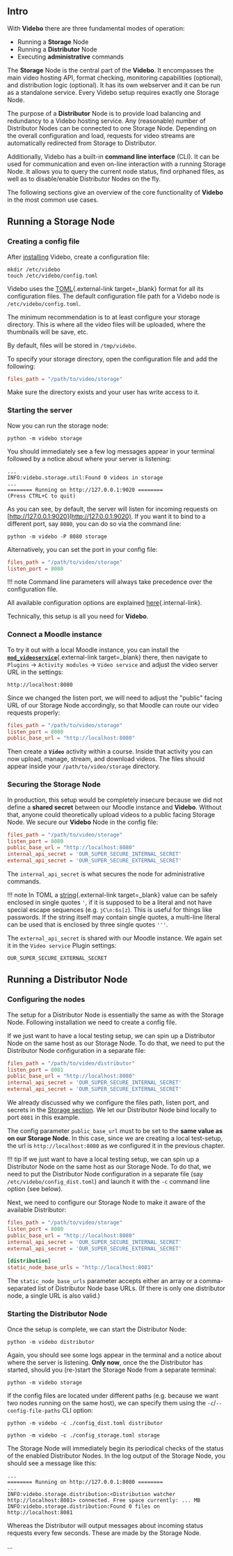 ## Intro

With **Videbo** there are three fundamental modes of operation:

* Running a **Storage** Node
* Running a **Distributor** Node
* Executing **administrative** commands

The **Storage** Node is the central part of the **Videbo**. It encompasses the main video hosting API, format checking, monitoring capabilities (optional), and distribution logic (optional). It has its own webserver and it can be run as a standalone service. Every Videbo setup requires exactly one Storage Node.

The purpose of a **Distributor** Node is to provide load balancing and redundancy to a Videbo hosting service. Any (reasonable) number of Distributor Nodes can be connected to one Storage Node. Depending on the overall configuration and load, requests for video streams are automatically redirected from Storage to Distributor.

Additionally, Videbo has a built-in **command line interface** (CLI). It can be used for communication and even on-line interaction with a running Storage Node. It allows you to query the current node status, find orphaned files, as well as to disable/enable Distributor Nodes on the fly.

The following sections give an overview of the core functionality of **Videbo** in the most common use cases.

## Running a Storage Node

### Creating a config file

After [installing](/#installation) Videbo, create a configuration file:
```shell
mkdir /etc/videbo
touch /etc/videbo/config.toml
```
Videbo uses the [TOML](https://toml.io/){.external-link target=_blank} format for all its configuration files. The default configuration file path for a Videbo node is `/etc/videbo/config.toml`.

The minimum recommendation is to at least configure your storage directory. This is where all the video files will be uploaded, where the thumbnails will be save, etc.

By default, files will be stored in `/tmp/videbo`.

To specify your storage directory, open the configuration file and add the following:
```toml title="config.toml"
files_path = "/path/to/video/storage"
```

Make sure the directory exists and your user has write access to it.

### Starting the server

Now you can run the storage node:
```shell
python -m videbo storage
```

You should immediately see a few log messages appear in your terminal followed by a notice about where your server is listening:
```
...
INFO:videbo.storage.util:Found 0 videos in storage
...
======== Running on http://127.0.0.1:9020 ========
(Press CTRL+C to quit)
```

As you can see, by default, the server will listen for incoming requests on [http://127.0.0.1:9020](http://127.0.0.1:9020). If you want it to bind to a different port, say `8080`, you can do so via the command line:
```shell
python -m videbo -P 8080 storage
```

Alternatively, you can set the port in your config file:
```toml title="config.toml" hl_lines="2"
files_path = "/path/to/video/storage"
listen_port = 8080
```

!!! note
    Command line parameters will always take precedence over the configuration file.

All available configuration options are explained [here](#){.internal-link}.

Technically, this setup is all you need for **Videbo**.

### Connect a Moodle instance

To try it out with a local Moodle instance, you can install the [**`mod_videoservice`**](https://github.com/innocampus/moodle-mod_videoservice){.external-link target=_blank} there, then navigate to `Plugins` &rarr; `Activity modules` &rarr; `Video service` and adjust the video server URL in the settings:
```title="video_server_url"
http://localhost:8080
```

Since we changed the listen port, we will need to adjust the "public" facing URL of our Storage Node accordingly, so that Moodle can route our video requests properly:
```toml title="config.toml" hl_lines="3"
files_path = "/path/to/video/storage"
listen_port = 8080
public_base_url = "http://localhost:8080"
```

Then create a **`Video`** activity within a course. Inside that activity you can now upload, manage, stream, and download videos. The files should appear inside your `/path/to/video/storage` directory.

### Securing the Storage Node

In production, this setup would be completely insecure because we did not define a **shared secret** between our Moodle instance and **Videbo**. Without that, anyone could theoretically upload videos to a public facing Storage Node. We secure our **Videbo** Node in the config file:
```toml title="config.toml" hl_lines="4-5"
files_path = "/path/to/video/storage"
listen_port = 8080
public_base_url = "http://localhost:8080"
internal_api_secret = 'OUR_SUPER_SECURE_INTERNAL_SECRET'
external_api_secret = 'OUR_SUPER_SECURE_EXTERNAL_SECRET'
```

The `internal_api_secret` is what secures the node for administrative commands.

!!! note
    In TOML a [string](https://toml.io/en/latest#string){.external-link target=_blank} value can be safely enclosed in single quotes `'`, if it is supposed to be a literal and not have special escape sequences (e.g. `jC\n:6s[z`). This is useful for things like passwords. If the string itself may contain single quotes, a multi-line literal can be used that is enclosed by three single quotes `'''`.

The `external_api_secret` is shared with our Moodle instance. We again set it in the `Video service` Plugin settings:
```title="video_api_secret"
OUR_SUPER_SECURE_EXTERNAL_SECRET
```

## Running a Distributor Node

### Configuring the nodes

The setup for a Distributor Node is essentially the same as with the Storage Node. Following installation we need to create a config file.

If we just want to have a local testing setup, we can spin up a Distributor Node on the same host as our Storage Node. To do that, we need to put the Distributor Node configuration in a separate file:
```toml title="config.toml (Distributor)"
files_path = "/path/to/video/distributor"
listen_port = 8081
public_base_url = "http://localhost:8080"
internal_api_secret = 'OUR_SUPER_SECURE_INTERNAL_SECRET'
external_api_secret = 'OUR_SUPER_SECURE_EXTERNAL_SECRET'
```

We already discussed why we configure the files path, listen port, and secrets in the [Storage section](#running-a-storage-node). We let our Distributor Node bind locally to port `8081` in this example.

The config parameter `public_base_url` must to be set to the **same value as on our Storage Node**. In this case, since we are creating a local test-setup, the url is `http://localhost:8080` as we configured it in the previous chapter.

!!! tip
    If we just want to have a local testing setup, we can spin up a Distributor Node on the same host as our Storage Node. To do that, we need to put the Distributor Node configuration in a separate file (say `/etc/videbo/config_dist.toml`) and launch it with the `-c` command line option (see below).


Next, we need to configure our Storage Node to make it aware of the available Distributor:
```toml title="config.toml" hl_lines="7-8"
files_path = "/path/to/video/storage"
listen_port = 8080
public_base_url = "http://localhost:8080"
internal_api_secret = 'OUR_SUPER_SECURE_INTERNAL_SECRET'
external_api_secret = 'OUR_SUPER_SECURE_EXTERNAL_SECRET'

[distribution]
static_node_base_urls = "http://localhost:8081"
```
The `static_node_base_urls` parameter accepts either an array or a comma-separated list of Distributor Node base URLs. (If there is only one distributor node, a single URL is also valid.)

### Starting the Distributor Node

Once the setup is complete, we can start the Distributor Node:
```shell
python -m videbo distributor
```

Again, you should see some logs appear in the terminal and a notice about where the server is listening. **Only now**, once the the Distributor has started, should you (re-)start the Storage Node from a separate terminal:
```shell
python -m videbo storage
```

If the config files are located under different paths (e.g. because we want two nodes running on the same host), we can specify them using the `-c`/`--config-file-paths` CLI option:
```shell
python -m videbo -c ./config_dist.toml distributor
```

```shell
python -m videbo -c ./config_storage.toml storage
```

The Storage Node will immediately begin its periodical checks of the status of the enabled Distributor Nodes. In the log output of the Storage Node, you should see a message like this:
```
...
======== Running on http://127.0.0.1:8080 ========
...
INFO:videbo.storage.distribution:<Distribution watcher http://localhost:8081> connected. Free space currently: ... MB
INFO:videbo.storage.distribution:Found 0 files on http://localhost:8081
```

Whereas the Distributor will output messages about incoming status requests every few seconds. These are made by the Storage Node.

...
